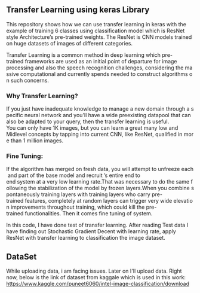 ## Transfer Learning using keras Library
This repository shows how we can use transfer learning in keras with the example of training 6 classes using classification model which is ResNet style Architecture’s pre-trained weights. The ResNet is CNN models trained on huge datasets of images of different categories.

Transfer Learning is a common method in deep learning which pre-trained frameworks are used as an initial point of departure for image 
processing and also the speech recognition challenges, considering the massive computational and currently spends needed to construct algorithms on such concerns.

### Why Transfer Learning?

If you just have inadequate knowledge to manage a new domain through a specific neural network and you'll have a wide preexisting datapool that can also be adapted to your query, then the transfer learning is useful. 
You can only have 1K images, but you can learn a great many low and 
Midlevel concepts by tapping into current CNN, like ResNet, qualified in more than 1 million images.

### Fine Tuning:

If the algorithm has merged on fresh data, you will attempt to unfreeze each and part of the base model and recruit ’s entire end to
end system at a very low learning rate.That was necessary to do the same following the stabilization of the model by frozen layers.When you combine spontaneously training layers with training layers who carry pre-trained features, completely at random layers can trigger very wide elevation improvements throughout training, which could kill the pre-trained functionalities. Then it comes fine tuning of system.

In this code, I have done test of transfer learning. After reading Test data I have finding out Stochastic Gradient Decent with learning rate, apply ResNet with transfer learning to classification the image dataset.

## DataSet
While uploading data, i am facing issues. Later on I'll upload data.
Right now, below is the link of dataset from kaggale which is used in this work:
https://www.kaggle.com/puneet6060/intel-image-classification/download



